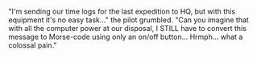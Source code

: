 "I'm sending our time logs for the last expedition to HQ, but with this equipment it's no easy task..."
the pilot grumbled. "Can you imagine that with all the computer power at our disposal,
I STILL have to convert this message to Morse-code using only an on/off button... Hrmph... what a colossal pain."